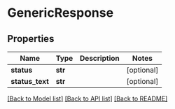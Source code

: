 # GenericResponse

## Properties
Name | Type | Description | Notes
------------ | ------------- | ------------- | -------------
**status** | **str** |  | [optional] 
**status_text** | **str** |  | [optional] 

[[Back to Model list]](../README.md#documentation-for-models) [[Back to API list]](../README.md#documentation-for-api-endpoints) [[Back to README]](../README.md)

